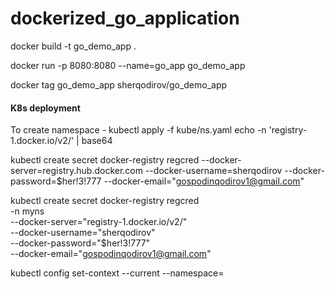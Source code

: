 # dockerized_go_application


docker build -t go_demo_app .

docker run -p 8080:8080 --name=go_app go_demo_app


docker tag go_demo_app sherqodirov/go_demo_app



#### K8s deployment
To create namespace - kubectl apply -f kube/ns.yaml
echo -n 'registry-1.docker.io/v2/' | base64

kubectl create secret docker-registry regcred --docker-server=registry.hub.docker.com --docker-username=sherqodirov --docker-password=$her!3!777 --docker-email="gospodinqodirov1@gmail.com"

kubectl create secret docker-registry regcred \
    -n myns \
    --docker-server="registry-1.docker.io/v2/" \
    --docker-username="sherqodirov" \
    --docker-password="$her!3!777" \
    --docker-email="gospodinqodirov1@gmail.com"



kubectl config set-context --current --namespace=